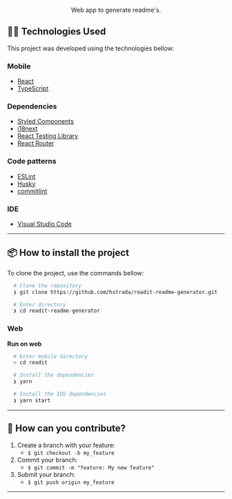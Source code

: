 <p align="center">

  <p align="center">
  Web app to generate readme's.
  </p>
  
</p>

## 👨‍💻️ Technologies Used

This project was developed using the technologies bellow:

### Mobile

- [React](https://pt-br.reactjs.org/)
- [TypeScript](https://www.typescriptlang.org/)

### Dependencies

- [Styled Components](https://styled-components.com/)
- [i18next](https://www.i18next.com/)
- [React Testing Library](https://testing-library.com/docs/react-testing-library/intro/)
- [React Router](https://reactrouter.com/)

### Code patterns

- [ESLint](https://eslint.org/)
- [Husky](https://github.com/typicode/husky)
- [commitlint](https://github.com/conventional-changelog/commitlint)

### IDE

- [Visual Studio Code](https://code.visualstudio.com/)

---

## 📦️ How to install the project

To clone the project, use the commands bellow:

```bash
  # Clone the repository
  ❯ git clone https://github.com/hstrada/readit-readme-generator.git

  # Enter directory
  ❯ cd readit-readme-generator
```

### Web

**Run on web**

```bash
  # Enter mobile directory
  > cd readit

  # Install the dependencies
  ❯ yarn

  # Install the IOS dependencies
  ❯ yarn start

```

---

## 🤔️ How can you contribute?

1. Create a branch with your feature:
   - `$ git checkout -b my_feature`
2. Commit your branch:
   - `$ git commit -m "feature: My new feature"`
3. Submit your branch:
   - `$ git push origin my_feature`

---